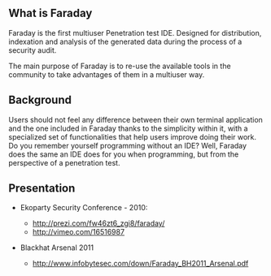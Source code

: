What is Faraday
---

Faraday is the first multiuser Penetration test IDE. Designed for distribution, indexation and analysis of the generated data during the process of a security audit.

The main purpose of Faraday is to re-use the available tools in the community to take advantages of them in a multiuser way.

Background
---
Users should not feel any difference between their own terminal application and the one included in Faraday thanks to the simplicity within it, with a specialized set of functionalities that help users improve doing their work.  
Do you remember yourself programming without an IDE? Well, Faraday does the same an IDE does for you when programming, but from the perspective of a penetration test.

Presentation
---
* Ekoparty Security Conference - 2010:
   * http://prezi.com/fw46zt6_zgi8/faraday/
   * http://vimeo.com/16516987

* Blackhat Arsenal 2011
   * http://www.infobytesec.com/down/Faraday_BH2011_Arsenal.pdf
